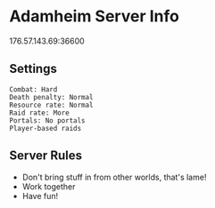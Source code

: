 # Adamheim Server Info

176.57.143.69:36600

## Settings

```
Combat: Hard
Death penalty: Normal
Resource rate: Normal
Raid rate: More
Portals: No portals
Player-based raids
```

## Server Rules

- Don't bring stuff in from other worlds, that's lame!
- Work together
- Have fun!
